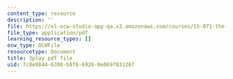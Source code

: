 ```yaml
---
content_type: resource
description: ''
file: https://ol-ocw-studio-app-qa.s3.amazonaws.com/courses/15-071-the-analytics-edge-spring-2017/7c8e88446398b8f669260e0697831267_CROEh9u0VLM.pdf
file_type: application/pdf
learning_resource_types: []
ocw_type: OCWFile
resourcetype: Document
title: 3play pdf file
uid: 7c8e8844-6398-b8f6-6926-0e0697831267
---
```

